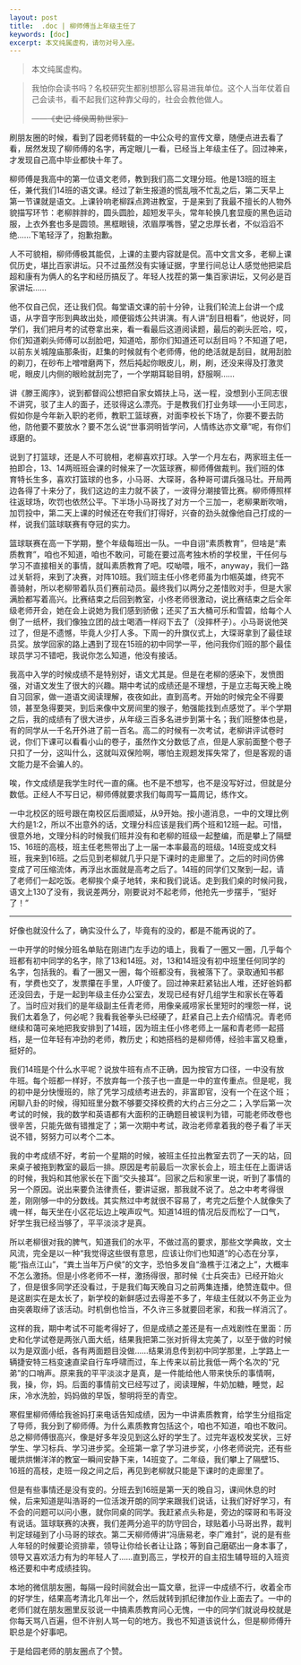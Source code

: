 ```yaml
---
layout: post
title:  .doc | 柳师傅当上年级主任了
keywords: [doc]
excerpt: 本文纯属虚构，请勿对号入座。
---
```


> 本文纯属虚构。


> 我怕你会读书吗？名校研究生都别想那么容易进我单位。这个人当年仗着自己会读书，看不起我们这种靠父母的，社会会教他做人。
>
> ——~~《史记·绛侯周勃世家》~~ 

刷朋友圈的时候，看到了园老师转载的一中公众号的宣传文章，随便点进去看了看，居然发现了柳师傅的名字，再定眼儿一看，已经当上年级主任了。回过神来，才发现自己高中毕业都快十年了。

柳师傅是我高中的第一位语文老师，教到我们高二文理分班。他是13班的班主任，兼代我们14班的语文课。经过了新生报道的慌乱哦不忙乱之后，第二天早上第一节课就是语文。上课铃响老柳踩点跨进教室，于是来到了我最不擅长的人物外貌描写环节：老柳胖胖的，圆头圆脸，超短发平头，常年轮换几套显瘦的黑色运动服，上衣外套也多是圆领。黑框眼镜，浓眉厚嘴唇，望之忠厚长者，不似滔滔不绝……下笔轻浮了，抱歉抱歉。

人不可貌相，柳师傅极其能侃，上课的主要内容就是侃。高中文言文多，老柳上课侃历史，堪比百家讲坛。只不过虽然没有实锤证据，字里行间总让人感觉他把梁启超和康有为俩人的名字和经历搞反了。年轻人找茬的第一集百家讲坛，又何必是百家讲坛……

他不仅自己侃，还让我们侃。每堂语文课的前十分钟，让我们轮流上台讲一个成语，从字音字形到典故出处，顺便锻炼公共讲演。有人讲“刮目相看”，他说好，同学们，我们把月考的试卷拿出来，看一看最后这道阅读题，最后的剃头匠哈，哎，你们知道剃头师傅可以刮脸吧，知道哈，那你们知道还可以刮目吗？不知道了吧，以前东关城隍庙那条街，赶集的时候就有个老师傅，他的绝活就是刮目，就用刮脸的剃刀，在砂布上噌噌磨两下，然后扽起你眼皮儿，刷，刷，还没来得及打激灵呢，眼皮儿内侧的眼睑就刮完了，一个学期耳聪目明，舒服啊……

讲《滕王阁序》，说到都督阎公想把自家女婿扶上马，送一程，没想到小王同志很不讲究，驳了主人的面子，还驳得这么漂亮。于是教我们打业务球——小王同志，假如你是今年新入职的老师，教职工篮球赛，对面李校长下场了，你要不要去防他，防他要不要放水？要不怎么说“世事洞明皆学问，人情练达亦文章”呢，有你们琢磨的。

说到了打篮球，还是人不可貌相，老柳喜欢打球。入学一个月左右，两家班主任一拍即合，13、14两班班会课的时候来了一次篮球赛，柳师傅做裁判。我们班的体育特长生多，喜欢打篮球的也多，小马哥、大琛哥，各种哥可谓兵强马壮。开局两边各得了十来分了，我们这边的主力就不装了，一波得分潮接管比赛。柳师傅照样往返球场，吹罚也依然公平。下半场小马哥找了对方一个三加一，老柳果断吹哨，加罚投中，第二天上课的时候还在夸我们打得好，兴奋的劲头就像他自己打成的一样，说我们篮球联赛有夺冠的实力。

篮球联赛在高一下学期，整个年级每班出一队。一中自诩“素质教育”，但啥是“素质教育”，咱也不知道，咱也不敢问，可能在要过高考独木桥的学校里，干任何与学习不直接相关的事情，就叫素质教育了吧。哎呦喂，哦不，anyway，我们一路过关斩将，来到了决赛，对阵10班。我们班主任小佟老师虽为巾帼英雄，终究不善骑射，所以老柳带着队员们赛前动员。最终我们以两分之差惜败对手，但是大家满脸都写着高兴。比赛结束之后回到教室，小佟老师很激动，说比赛结束之后全年级老师开会，她在会上说她为我们感到骄傲；还买了五大桶可乐和雪碧，给每个人倒了一纸杯，我们像独立团的战士喝酒一样闷下去了（没摔杯子）。小马哥说他哭过了，但是不遗憾，毕竟人少打人多。下周一的升旗仪式上，大琛哥拿到了最佳球员奖。放学回家的路上遇到了现在15班的初中同学一平，他问我你们班的那个最佳球员学习不错吧，我说你怎么知道，他没有接话。

我高中入学的时候成绩不是特别好，语文尤其是。但是在老柳的感染下，发愤图强，对语文发生了很大的兴趣。期中考试的成绩还是不理想，于是立志每天晚上晚自习回家，做一道语文阅读理解，夜夜如此，直到高考。开始的时候完全不得要领，甚至急得要哭，到后来像中文房间里的猴子，勉强能找到点感觉了。半个学期之后，我的成绩有了很大进步，从年级三百多名进步到第十名；我们班整体也是，有的同学从一千名开外进了前一百名。高二的时候有一次考试，老柳讲评试卷时说，你们下课可以看看小山的卷子，虽然作文分数低了点，但是人家前面整个卷子只扣了一分，这叫什么，这就叫双保险啊，哪怕主观题发挥失常了，但是客观的语文能力是不会骗人的。

唉，作文成绩是我学生时代一直的痛。也不是不想写，也不是没写好过，但就是分数低。正经人不写日记，柳师傅就要求我们每周写一篇周记，练作文。

一中北校区的班号跟在南校区后面顺延，从9开始。按小道消息，一中的文理比例大约是1:2，所以不出意外的话，文理分科应该是我们两个班和12班一起。可惜，很意外地，文理分科的时候我们班并没有和老柳的班级一起整编，而是攀上了隔壁15、16班的高枝，班主任老熊带出了上一届一本率最高的班级。14班变成文科班，我来到16班。之后见到老柳就几乎只是下课时的走廊里了。之后的时间仿佛变成了可压缩流体，再浮出水面就是高考之后了。14班的同学们又聚到一起，请了老师们一起吃饭。老柳挨个桌子地转，来和我们说话。走到我们桌的时候问我，语文上130了没有，我说差两分，刚要说对不起老师，他抢先一步摆手，“挺好了！”

<hr class="slender">

好像也就没什么了，确实没什么了，毕竟有的没的，都是不能再说的了。

一中开学的时候分班名单贴在刚进门左手边的墙上，我看了一圈又一圈，几乎每个班都有初中同学的名字，除了13和14班。对，13和14班没有初中班里任何同学的名字，包括我的。看了一圈又一圈，每个班都没有，我被落下了。录取通知书都有，学费也交了，发票攥在手里，人吓傻了。回过神来赶紧钻出人堆，还好爸妈都还没回去，于是一起到年级主任办公室去，发现已经有好几组学生和家长在等着了。当时应对我们的是年级副主任青老师，用像亲戚唠家长里短时的埋怨一样，说我们太着急了，何必呢？我看我爸拳头已经硬了，赶紧自己上去介绍情况。青老师继续和蔼可亲地把我安排到了14班，因为班主任小佟老师上一届和青老师一起搭档，是一位年轻有冲劲的老师，教历史；和她搭档的是柳师傅，经验丰富又稳重，挺好的。

我们14班是个什么水平呢？说放牛班有点不正确，因为按官方口径，一中没有放牛班。每个班都一样好，不放弃每一个孩子也一直是一中的宣传重点。但是呢，我的初中是分快慢班的，除了凭学习成绩考进去的，非富即官，没有一个在这个班；闲聊八卦的时候，得知班里分数不够要交择校费的大约占三分之二；入学后第一次考试的时候，我的数学和英语都有大面积的正确题目被误判为错，可能老师改卷也很辛苦，只能先做有错推定了；第一次期中考试，政治老师拿着我的卷子看了半天说不错，努努力可以考个二本。

我的中考成绩不好，考前一个星期的时候，被班主任拉出教室去罚了一天的站，回来桌子被拖到教室的最后一排。原因是考前最后一次家长会上，班主任在上面讲话的时候，我妈和其他家长在下面“交头接耳”。回家之后和家里一说，听到了事情的另一个原因。说出来要负法律责任，要讲证据，那我就不说了。总之中考考得很差，刚刚够一中的分数线。其实熬过中考就很不容易了，考完之后整个人就像失了魂一样，每天坐在小区花坛边上唉声叹气。知道14班的情况后反而松了一口气，好学生我已经当够了，平平淡淡才是真。

所以老柳很对我的脾气，知道我们的水平，不做过高的要求，那些文学典故，文士风流，完全是以一种“我觉得这些很有意思，应该让你们也知道”的心态在分享，能“指点江山”，“粪土当年万户侯”的文字，恐怕多发自“渔樵于江渚之上”，大概率不怎么激扬。但是小佟老师不一样，激扬得很，那时候《士兵突击》已经开始火了，但是很多同学还没看过，于是我们每天晚自习之前两集连播，绝赞连载中。但是这剧实在是太长了，新学校的新鲜感过去得差不多了，年级主任就以不务正业为由突袭取缔了该活动。时机倒也恰当，不久许三多就要回老家，和我一样消沉了。

这样的我，期中考试不可能考得好了，但是成绩之差还是有一点戏剧性在里面：历史和化学试卷是两张八面大纸，结果我把第二张对折得太完美了，以至于做的时候以为是双面小纸，各有两面题目没做……结果消息传到初中同学那里，上学路上一辆捷安特三档变速直梁自行车呼啸而过，车上传来以前比我低一两个名次的“兄弟”的口哨声。原来我的平平淡淡才是真，是一件能给他人带来快乐的事情啊，我，操，你，妈。后面的事情前文已经写过了，阅读理解，牛奶加糖，睡觉，起床，冷水洗脸，妈妈做的早饭，黎明将至的青空。

寒假里柳师傅给我爸妈打来电话告知成绩，因为一中讲素质教育，给学生分组指定了导师，我分到了柳师傅。为什么素质教育包括这个，咱也不知道，咱也不敢问。总之柳师傅很高兴，像是好多年没见到这么好的学生了。过完年返校发奖状，三好学生、学习标兵、学习进步奖。全班第一拿了学习进步奖，小佟老师说完，还有些暖烘烘懒洋洋的教室一瞬间安静下来，14班变了。二年级，我们攀上了隔壁15、16班的高枝，走班一段之间之后，再见到老柳就只能是下课时的走廊里了。

但是有些事情还是没有变的。分班去到16班是第一天的晚自习，课间休息的时候，后来知道是叫浩哥的一位活泼开朗的同学来跟我们说话，让我们好好学习，有不会的问题可以问小惠，就你同桌的同学。我赶紧点头称是，旁边的琛哥和韦哥没有说话。篮球联赛的决赛，我们差两分追平的防守回合，球贴着小马哥出界，裁判判定球碰到了小马哥的球衣。第二天柳师傅讲“冯唐易老，李广难封”，说的是有些人年轻的时候要论资排辈，领导让你给长者让让路；等到自己磨砺出一身本事了，领导又喜欢活力有为的年轻人了……直到高三，学校开的自主招生辅导班的入班资格还要和中考成绩挂钩。

本地的微信朋友圈，每隔一段时间就会出一篇文章，批评一中成绩不行，收着全市的好学生，结果高考清北几年出一个，然后就转到抓纪律加作业上面去了。一中的老师们就在朋友圈里反驳说一中搞素质教育问心无愧，一中的同学们就说母校就是你每天骂八百遍，但不许别人骂一句的地方。我也不知道该说什么，但是柳师傅升职总是个好事吧。

于是给园老师的朋友圈点了个赞。
